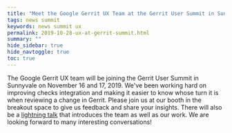 ```yaml
---
title: "Meet the Google Gerrit UX Team at the Gerrit User Summit in Sunnyvale"
tags: news summit
keywords: news summit ux
permalink: 2019-10-28-ux-at-gerrit-summit.html
summary: ""
hide_sidebar: true
hide_navtoggle: true
toc: true
---
```


The Google Gerrit UX team will be joining the Gerrit User Summit in Sunnyvale
on November 16 and 17, 2019. We've been working hard on improving checks
integration and making it easier to know whose turn it is when reviewing a
change in Gerrit. Please join us at our booth in the breakout space to give
us feedback and share your insights. There will also be a [lightning talk](https://gerrit.googlesource.com/summit/2019/+/master/lightning-talks/google-gerrit-ux.md)
that introduces the team as well as our work. We are looking forward to many
interesting conversations!
